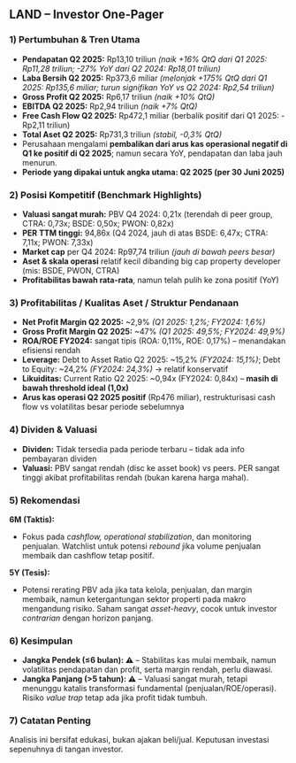 ## LAND – Investor One-Pager

### 1) Pertumbuhan & Tren Utama
- **Pendapatan Q2 2025:** Rp13,10 triliun  _(naik +16% QtQ dari Q1 2025: Rp11,28 triliun; -27% YoY dari Q2 2024: Rp18,01 triliun)_
- **Laba Bersih Q2 2025:** Rp373,6 miliar _(melonjak +175% QtQ dari Q1 2025: Rp135,6 miliar; turun signifikan YoY vs Q2 2024: Rp2,54 triliun)_
- **Gross Profit Q2 2025:** Rp6,17 triliun _(naik +10% QtQ)_
- **EBITDA Q2 2025:** Rp2,94 triliun _(naik +7% QtQ)_
- **Free Cash Flow Q2 2025:** Rp472,1 miliar (berbalik positif dari Q1 2025: -Rp2,11 triliun)
- **Total Aset Q2 2025:** Rp731,3 triliun _(stabil, -0,3% QtQ)_
- Perusahaan mengalami **pembalikan dari arus kas operasional negatif di Q1 ke positif di Q2 2025**; namun secara YoY, pendapatan dan laba jauh menurun.
- **Periode yang dipakai untuk angka utama: Q2 2025 (per 30 Juni 2025)**

### 2) Posisi Kompetitif (Benchmark Highlights)
- **Valuasi sangat murah:** PBV Q4 2024: 0,21x (terendah di peer group, CTRA: 0,73x; BSDE: 0,50x; PWON: 0,82x)
- **PER TTM tinggi:** 94,86x (Q4 2024, jauh di atas BSDE: 6,47x; CTRA: 7,11x; PWON: 7,33x)
- **Market cap** per Q4 2024: Rp97,74 triliun _(jauh di bawah peers besar)_
- **Aset & skala operasi** relatif kecil dibanding big cap property developer (mis: BSDE, PWON, CTRA)
- **Profitabilitas bawah rata-rata**, namun telah pulih ke zona positif (YoY)

### 3) Profitabilitas / Kualitas Aset / Struktur Pendanaan
- **Net Profit Margin Q2 2025:** ~2,9% _(Q1 2025: 1,2%; FY2024: 1,6%)_
- **Gross Profit Margin Q2 2025:** ~47% _(Q1 2025: 49,5%; FY2024: 49,9%)_
- **ROA/ROE FY2024:** sangat tipis (ROA: 0,11%, ROE: 0,17%) – menandakan efisiensi rendah
- **Leverage:** Debt to Asset Ratio Q2 2025: ~15,2% _(FY2024: 15,1%)_; Debt to Equity: ~24,2% _(FY2024: 24,3%)_ → relatif konservatif
- **Likuiditas:** Current Ratio Q2 2025: ~0,94x (FY2024: 0,84x) – **masih di bawah threshold ideal (1,0x)**
- **Arus kas operasi Q2 2025 positif** (Rp476 miliar), restrukturisasi cash flow vs volatilitas besar periode sebelumnya

### 4) Dividen & Valuasi
- **Dividen:** Tidak tersedia pada periode terbaru – tidak ada info pembayaran dividen
- **Valuasi:** PBV sangat rendah (disc ke asset book) vs peers. PER sangat tinggi akibat profitabilitas rendah (bukan karena harga mahal).

### 5) Rekomendasi
**6M (Taktis):**  
- Fokus pada _cashflow, operational stabilization_, dan monitoring penjualan. Watchlist untuk potensi _rebound_ jika volume penjualan membaik dan cashflow tetap positif.

**5Y (Tesis):**  
- Potensi rerating PBV ada jika tata kelola, penjualan, dan margin membaik, namun ketergantungan sektor properti pada makro mengandung risiko. Saham sangat _asset-heavy_, cocok untuk investor _contrarian_ dengan horizon panjang.

### 6) Kesimpulan
- **Jangka Pendek (≤6 bulan): ⚠️** – Stabilitas kas mulai membaik, namun volatilitas pendapatan dan profit, serta margin rendah, perlu diawasi.
- **Jangka Panjang (>5 tahun): ⚠️** – Valuasi sangat murah, tetapi menunggu katalis transformasi fundamental (penjualan/ROE/operasi). Risiko _value trap_ tetap ada jika profit tidak tumbuh.

### 7) Catatan Penting
Analisis ini bersifat edukasi, bukan ajakan beli/jual. Keputusan investasi sepenuhnya di tangan investor.